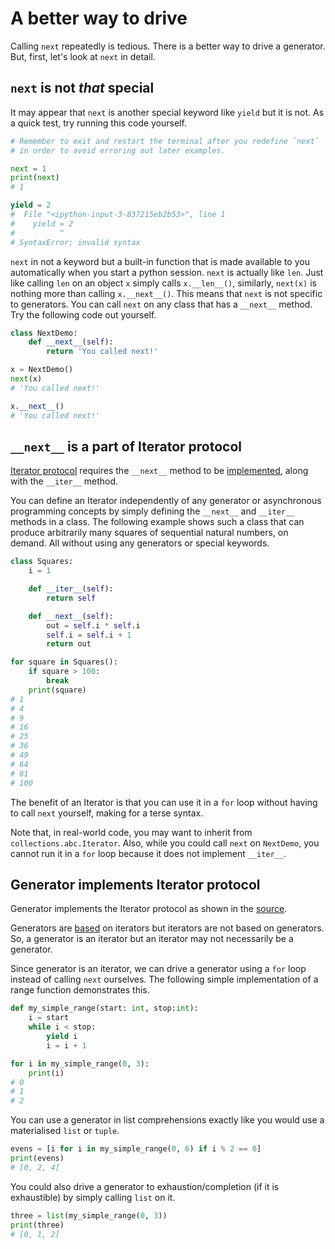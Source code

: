 # A better way to drive
Calling `next` repeatedly is tedious. There is a better way to drive a generator. But, first,
let's look at `next` in detail.

## `next` is not *that* special
It may appear that `next` is another special keyword like `yield` but it is not. As a quick test,
try running this code yourself.

```python
# Remember to exit and restart the terminal after you redefine `next`
# in order to avoid erroring out later examples.

next = 1
print(next)
# 1

yield = 2
#  File "<ipython-input-3-837215eb2b53>", line 1
#    yield = 2
#          ^
# SyntaxError: invalid syntax
```
`next` in not a keyword but a built-in function that is made available to you automatically
when you start a python session. `next` is actually like `len`. Just like calling `len` on
an object `x` simply calls `x.__len__()`, similarly, `next(x)` is nothing more than calling
`x.__next__()`. This means that `next` is not specific to generators. You can call `next` on
any class that has a `__next__` method. Try the following code out yourself.

```python
class NextDemo:
    def __next__(self):
        return 'You called next!'

x = NextDemo()
next(x)
# 'You called next!'

x.__next__()
# 'You called next!'
```

## `__next__` is a part of Iterator protocol
[Iterator protocol](https://docs.python.org/3/glossary.html#term-iterator)
requires the `__next__` method to be [implemented](https://docs.python.org/3/library/collections.abc.html#collections-abstract-base-classes), along with the `__iter__` method.

You can define an Iterator independently of any generator or asynchronous programming concepts
by simply defining the `__next__` and `__iter__` methods in a class. The following example
shows such a class that can produce arbitrarily many squares of sequential natural numbers, on
demand. All without using any generators or special keywords.

```python
class Squares:
    i = 1

    def __iter__(self):
        return self

    def __next__(self):
        out = self.i * self.i
        self.i = self.i + 1
        return out

for square in Squares():
    if square > 100:
        break
    print(square)
# 1
# 4
# 9
# 16
# 25
# 36
# 49
# 64
# 81
# 100
```
The benefit of an Iterator is that you can use it in a `for` loop without having to call `next`
yourself, making for a terse syntax.

Note that, in real-world code, you may want to inherit from `collections.abc.Iterator`. Also,
while you could call `next` on `NextDemo`, you cannot run it in a `for` loop because it
does not implement `__iter__`.


## Generator implements Iterator protocol
Generator implements the Iterator protocol as shown in the
[source](https://github.com/python/cpython/blob/23a567c11ca36eedde0e119443c85cc16075deaf/Lib/_collections_abc.py#L322).

Generators are
[based](https://docs.python.org/3/library/collections.abc.html#collections.abc.Iterator)
on iterators but iterators are not based on generators. So, a generator is an iterator but an
iterator may not necessarily be a generator.

Since generator is an iterator, we can drive a generator using a `for` loop instead of calling
`next` ourselves. The following simple implementation of a range function demonstrates this.

```python
def my_simple_range(start: int, stop:int):
    i = start
    while i < stop:
        yield i
        i = i + 1

for i in my_simple_range(0, 3):
    print(i)
# 0
# 1
# 2
```

You can use a generator in list comprehensions exactly like you would use a materialised `list` or
`tuple`.

```python
evens = [i for i in my_simple_range(0, 6) if i % 2 == 0]
print(evens)
# [0, 2, 4]
```

You could also drive a generator to exhaustion/completion (if it is exhaustible) by simply
calling `list` on it.

```python
three = list(my_simple_range(0, 3))
print(three)
# [0, 1, 2]
```
